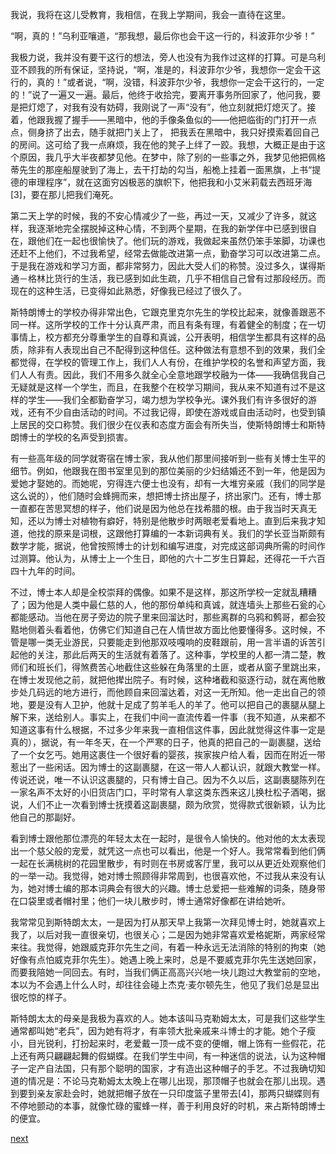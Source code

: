 
我说，我将在这儿受教育，我相信，在我上学期间，我会一直待在这里。

“啊，真的！”乌利亚嚷道，“那我想，最后你也会干这一行的，科波菲尔少爷！”

我极力说，我并没有要干这行的想法，旁人也没有为我作过这样的打算。可是乌利亚不顾我的所有保证，坚持说，“啊，准是的，科波菲尔少爷，我想你一定会干这行的，真的！”或者说，“啊，没错，科波菲尔少爷，我想你一定会干这行的，一定的！”说了一遍又一遍。最后，他终于收拾完，要离开事务所回家了，他问我，要是把灯熄了，对我有没有妨碍，我刚说了一声“没有”，他立刻就把灯熄灭了。接着，他跟我握了握手——黑暗中，他的手像条鱼似的——他把临街的门打开一点点，侧身挤了出去，随手就把门关上了， 把我丢在黑暗中，我只好摸索着回自己的房间。这可给了我一点麻烦，我在他的凳子上绊了一跤。我想，大概正是由于这个原因，我几乎大半夜都梦见他。在梦中，除了别的一些事之外，我梦见他把佩格蒂先生的那座船屋驶到了海上，去干打劫的勾当，船桅上挂着一面黑旗，上书“提德的审理程序”，就在这面穷凶极恶的旗帜下，他把我和小艾米莉载去西班牙海[3]，要在那儿把我们淹死。

第二天上学的时候，我的不安心情减少了一些，再过一天，又减少了许多，就这样，我逐渐地完全摆脱掉这种心情，不到两个星期，在我的新学伴中已感到很自在，跟他们在一起也很愉快了。他们玩的游戏，我做起来虽然仍笨手笨脚，功课也还赶不上他们，不过我希望，经常去做能改进第一点，勤奋学习可以改进第二点。于是我在游戏和学习方面，都非常努力，因此大受人们的称赞。没过多久，谋得斯通－格林比货行的生活，我已感到如此生疏，几乎不相信自己曾有过那段经历。而现在的这种生活，已变得如此熟悉，好像我已经过了很久了。

斯特朗博士的学校办得非常出色，它跟克里克尔先生的学校比起来，就像善跟恶不同一样。这所学校的工作十分认真严肃，而且有条有理，有着健全的制度；在一切事情上，校方都充分尊重学生的自尊和真诚，公开表明，相信学生都具有这样的品质，除非有人表现出自己不配得到这种信任。这种做法有意想不到的效果，我们全都觉得，在学校的管理工作上，我们人人有份，在维护学校的名誉和声望方面，我们人人有责。因此，我们不用多久就全心全意地跟学校融为一体——我确信我自己无疑就是这样一个学生，而且，在我整个在校学习期间，我从来不知道有过不是这样的学生——我们全都勤奋学习，竭力想为学校争光。课外我们有许多很好的游戏，还有不少自由活动的时间。不过我记得，即使在游戏或自由活动时，也受到镇上居民的交口称赞。我们很少在仪表和态度方面会有所失当，使斯特朗博士和斯特朗博士的学校的名声受到损害。

有一些高年级的同学就寄宿在博士家，我从他们那里间接听到一些有关博士生平的细节。例如，他跟我在图书室里见到的那位美丽的少妇结婚还不到一年，他是因为爱她才娶她的。而她呢，穷得连六便士也没有，却有一大堆穷亲戚（我们的同学是这么说的），他们随时会蜂拥而来，想把博士挤出屋子，挤出家门。还有，博士那一直都在苦思冥想的样子，他们说是因为他总在找希腊的根。由于我当时天真无知，还以为博士对植物有癖好，特别是他散步时两眼老爱看地上。直到后来我才知道，他找的原来是词根，这跟他打算编的一本新词典有关。我们的学长亚当斯颇有数学才能，据说，他曾按照博士的计划和编写进度，对完成这部词典所需的时间作过测算。他认为，从博士上一个生日，即他的六十二岁生日算起，还得花一千六百四十九年的时间。

不过，博士本人却是全校崇拜的偶像。如果不是这样，那这所学校一定就乱糟糟了；因为他是人类中最仁慈的人，他的那份单纯和真诚，就连墙头上那些石瓮的心都能感动。当他在房子旁边的院子里来回溜达时，那些离群的乌鸦和鹩哥，都会狡黠地侧着头看着他，仿佛它们知道自己在人情世故方面比他要懂得多。这时候，不管是哪一类无业游民，只要能走到他那双吱嘎响的皮鞋跟前，用一言半语的诉苦引起他的关注，那此后两天的生活就有着落了。这种事，学校里的人都一清二楚，教师们和班长们，得煞费苦心地截住这些躲在角落里的土匪，或者从窗子里跳出来，在博士发现他之前，就把他撵出院子。有时候，这种堵截和驱逐行动，就在离他散步处几码远的地方进行，而他顾自来回溜达着，对这一无所知。他一走出自己的领地，要是没有人卫护，他就十足成了剪羊毛人的羊了。他可以把自己的裹腿从腿上解下来，送给别人。事实上，在我们中间一直流传着一件事（我不知道，从来都不知道这事有什么根据，不过多少年来我一直相信这件事，因此就觉得这件事一定是真的），据说，有一年冬天，在一个严寒的日子，他真的把自己的一副裹腿，送给了一个女乞丐。她用这裹住一个很好看的婴孩，挨家挨户给人看，因而在附近一带惹出了一些闲话。因为博士的这副裹腿，在这一带人人都认识，就跟大教堂一样。传说还说，唯一不认识这裹腿的，只有博士自己。因为不久以后，这副裹腿陈列在一家名声不太好的小旧货店门口，平时常有人拿这类东西来这儿换杜松子酒喝，据说，人们不止一次看到博士抚摸着这副裹腿，颇为欣赏，觉得款式很新颖，认为比他自己的那副好。

看到博士跟他那位漂亮的年轻太太在一起时，是很令人愉快的。他对他的太太表现出一个慈父般的宠爱，就凭这一点也可以看出，他是一个好人。我常常看到他们俩一起在长满桃树的花园里散步，有时则在书房或客厅里，我可以从更近处观察他们的一举一动。我觉得，她对博士照顾得非常周到，也很喜欢他，不过我从来没有认为，她对博士编的那本词典会有很大的兴趣。博士总爱把一些难解的词条，随身带在口袋里或者帽衬里；他们一块儿散步时，博士通常好像都在讲给她听。

我常常见到斯特朗太太，一是因为打从那天早上我第一次拜见博士时，她就喜欢上我了，以后对我一直很亲切，也很关心；二是因为她非常喜欢爱格妮斯，两家经常来往。我觉得，她跟威克菲尔先生之间，有着一种永远无法消除的特别的拘束（她好像有点怕威克菲尔先生）。她遇上晚上来时，总是不要威克菲尔先生送她回家，而要我陪她一同回去。有时，当我们俩正高高兴兴地一块儿跑过大教堂前的空地，本以为不会遇上什么人时，却往往会碰上杰克·麦尔顿先生，他见了我们总是显出很吃惊的样子。

斯特朗太太的母亲是我极为喜欢的人。她本该叫马克勒姆太太，可是我们这些学生通常都叫她“老兵”，因为她有将才，有率领大批亲戚来斗博士的才能。她个子瘦小，目光锐利，打扮起来时，老爱戴一顶一成不变的便帽，帽上饰有一些假花，花上还有两只翩翩起舞的假蝴蝶。在我们学生中间，有一种迷信的说法，认为这种帽子一定产自法国，只有那个聪明的国家，才有造出这种帽子的手艺。不过我确切知道的情况是：不论马克勒姆太太晚上在哪儿出现，那顶帽子也就会在那儿出现。遇到要到亲友家赴会时，她就把帽子放在一只印度篮子里带去[4]，那两只蝴蝶则有不停地颤动的本事，就像忙碌的蜜蜂一样，善于利用良好的时机，来占斯特朗博士的便宜。

[next](page221.md)